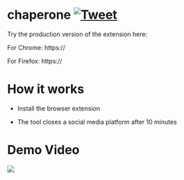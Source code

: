# chaperone [![Tweet](https://img.shields.io/twitter/url/http/shields.io.svg?style=social)](https://twitter.com/intent/tweet?text=Yay!!%20I%20found%20this%20open%20source%20chrome%20extension%20to%20reduce%20Social%20media%20usage%20Check%20it%20out%20-%20&url=https://github.com/iyanuashiri/chaperone&hashtags=free,github,oss,opensource)


Try the production version of the extension here: 

For Chrome: https://

For Firefox: https://


# How it works

* Install the browser extension

* The tool closes a social media platform after 10 minutes


# Demo Video


![](reduce_social_media.gif)
